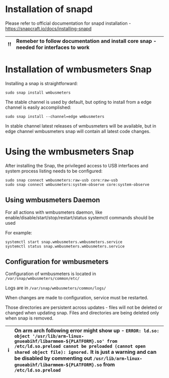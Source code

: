 Installation of snapd
===============================

Please refer to official documentation for snapd installation - https://snapcraft.io/docs/installing-snapd

:bangbang: | Remeber to follow documentation and install core snap - needed for interfaces to work
:---: | :---

Installation of wmbusmeters Snap
===============================

Installing a snap is straightforward:

    sudo snap install wmbusmeters
    
The stable channel is used by default, but opting to install from a edge channel is easily accomplished:

    sudo snap install --channel=edge wmbusmeters
    
In stable channel latest releases of wmbusmeters will be available, but in edge channel wmbusmeters snap will contain all latest code changes.

Using the wmbusmeters Snap
===============================

After installing the Snap, the privileged access to USB interfaces and system process listing needs to be configured:

    sudo snap connect wmbusmeters:raw-usb core:raw-usb
    sudo snap connect wmbusmeters:system-observe core:system-observe

Using wmbusmeters Daemon
-------------------------------------------

For all actions with wmbusmeters daemon, like enable/disable/start/stop/restart/status
systemctl commands should be used

For example:

    systemctl start snap.wmbusmeters.wmbusmeters.service
    systemctl status snap.wmbusmeters.wmbusmeters.service

Configuration for wmbusmeters
-----------------------------

Configuration of wmbusmeters is located in
   `/var/snap/wmbusmeters/common/etc/`

Logs are in 
   `/var/snap/wmbusmeters/common/logs/`
   
When changes are made to configuration, service must be restarted.

Those directories are persistent across updates - files will not be deleted or changed when updating snap. 
Files and directories are being deleted only when snap is removed.

:information_source: | On arm arch following error might show up - `ERROR: ld.so: object '/usr/lib/arm-linux-gnueabihf/libarmmem-${PLATFORM}.so' from /etc/ld.so.preload cannot be preloaded (cannot open shared object file): ignored.` It is just a warning and can be disabled by commenting out `/usr/lib/arm-linux-gnueabihf/libarmmem-${PLATFORM}.so` from `/etc/ld.so.preload`
:---: | :---
